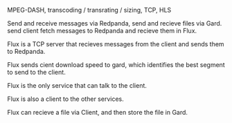 MPEG-DASH, transcoding / transrating / sizing, TCP, HLS

Send and receive messages via Redpanda, send and recieve files via Gard. send client fetch messages to Redpanda and recieve them in Flux.

Flux is a TCP server that recieves messages from the client and sends them to Redpanda.

Flux sends cient download speed to gard, which identifies the best segment to send to the client.

Flux is the only service that can talk to the client.

Flux is also a client to the other services.

Flux can recieve a file via Client, and then store the file in Gard.